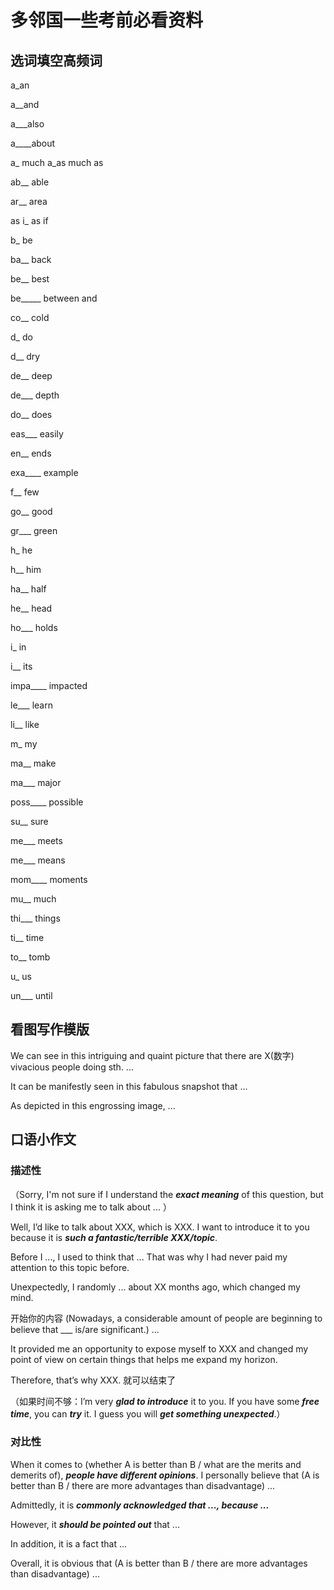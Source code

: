 # 多邻国一些考前必看资料

## 选词填空高频词

a_an

a__and

a___also

a____about

a_ much a_as much as

ab__ able

ar__ area

as i_ as if

b_   be

ba__ back

be__ best

be_____ between and

co__ cold

d_   do

d__  dry

de__ deep

de___ depth

do__ does

eas___ easily

en__ ends

exa____ example

f__ few

go__ good

gr___ green

h_ he

h__ him

ha__ half

he__ head

ho___ holds

i_   in

i__ its

impa____ impacted

le___  learn

li__  like

m_  my

ma__  make

ma___ major

poss____ possible

su__  sure

me___ meets

me___ means

mom____  moments

mu__  much



thi___ things

ti__ time

to__ tomb

u_  us

un___ until
## 看图写作模版

We can see in this intriguing and quaint picture that there are X(数字) vivacious people doing sth. ...

It can be manifestly seen in this fabulous snapshot that ...

As depicted in this engrossing image, ...

## 口语小作文
### 描述性
（Sorry, I'm not sure if I understand the ***exact meaning*** of this question, but I think it is asking me to talk about ... ）

Well, I’d like to talk about XXX, which is XXX. I want to introduce it to you because it is ***such a fantastic/terrible XXX/topic***.

Before I ..., I used to think that ... That was why I had never paid my attention to this topic before.

Unexpectedly, I randomly ... about XX months ago, which changed my mind.

开始你的内容 (Nowadays, a considerable amount of people are beginning to believe that ___ is/are significant.) ...

It provided me an opportunity to expose myself to XXX and changed my point of view on certain things that helps me expand my horizon.

Therefore, that’s why XXX. 就可以结束了

（如果时间不够：I’m very ***glad to introduce*** it to you. If you have some ***free time***, you can ***try*** it. I guess you will ***get something unexpected***.）


### 对比性

When it comes to (whether A is better than B / what are the merits and demerits of), ***people have different opinions***. I personally believe that (A is better than B / there are more advantages than disadvantage) ...

Admittedly, it is ***commonly acknowledged that ..., because ...***

However, it ***should be pointed out*** that ...

In addition, it is a fact that ...

Overall, it is obvious that (A is better than B / there are more advantages than disadvantage) ...

